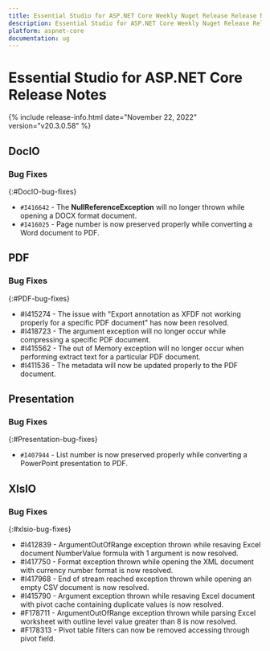 ```yaml
---
title: Essential Studio for ASP.NET Core Weekly Nuget Release Release Notes  
description: Essential Studio for ASP.NET Core Weekly Nuget Release Release Notes  
platform: aspnet-core
documentation: ug
---
```


# Essential Studio for ASP.NET Core  Release Notes  

{% include release-info.html date="November 22, 2022"  version="v20.3.0.58" %} 






## DocIO

### Bug Fixes
{:#DocIO-bug-fixes}

- `#I416642` - The **NullReferenceException** will no longer thrown while opening a DOCX format document.
- `#I416025` - Page number is now preserved properly while converting a Word document to PDF.
## PDF

### Bug Fixes
{:#PDF-bug-fixes}

* \#I415274 - 	The issue with "Export annotation as XFDF not working properly for a specific PDF document" has now been resolved.
* \#I418723 - 	The argument exception will no longer occur while compressing a specific PDF document.
* \#I415562 - 	The out of Memory exception will no longer occur when performing extract text for a particular PDF document.
* \#I411536 - 	The metadata will now be updated properly to the PDF document.

## Presentation

### Bug Fixes
{:#Presentation-bug-fixes}

- `#I407944` - List number is now preserved properly while converting a PowerPoint presentation to PDF.
## XlsIO

### Bug Fixes
{:#xlsio-bug-fixes}

* \#I412839 - ArgumentOutOfRange exception thrown while resaving Excel document NumberValue formula with 1 argument is now resolved.
* \#I417750 - Format exception thrown while opening the XML document with currency number format is now resolved.
* \#I417968 - End of stream reached exception thrown while opening an empty CSV document is now resolved.
* \#I415790 - Argument exception thrown while resaving Excel document with pivot cache containing duplicate values is now resolved.
* \#F178711 - ArgumentOutOfRange exception thrown while parsing Excel worksheet with outline level value greater than 8 is now resolved.
* \#F178313 - Pivot table filters can now be removed accessing through pivot field.

